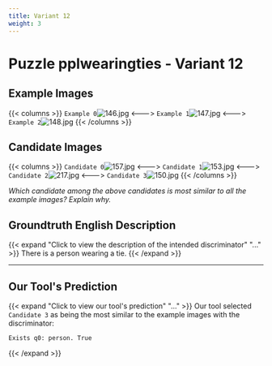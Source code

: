 ```yaml
---
title: Variant 12
weight: 3
---
```


# Puzzle pplwearingties - Variant 12

## Example Images
{{< columns >}}
`Example 0`![146.jpg](/natscene-data/images/146.jpg)
<--->
`Example 1`![147.jpg](/natscene-data/images/147.jpg)
<--->
`Example 2`![148.jpg](/natscene-data/images/148.jpg)
{{< /columns >}}

## Candidate Images
{{< columns >}}
`Candidate 0`![157.jpg](/natscene-data/images/157.jpg)
<--->
`Candidate 1`![153.jpg](/natscene-data/images/153.jpg)
<--->
`Candidate 2`![217.jpg](/natscene-data/images/217.jpg)
<--->
`Candidate 3`![150.jpg](/natscene-data/images/150.jpg)
{{< /columns >}}

*Which candidate among the above candidates is most similar to all the example images? Explain why.*

## Groundtruth English Description

{{< expand "Click to view the description of the intended discriminator" "..." >}}
There is a person wearing a tie.
{{< /expand >}}

---



## Our Tool's Prediction

{{< expand "Click to view our tool's prediction" "..." >}}
Our tool selected `Candidate 3` as being the most similar to the example images with the discriminator:
```plaintext
Exists q0: person. True
```
{{< /expand >}}
